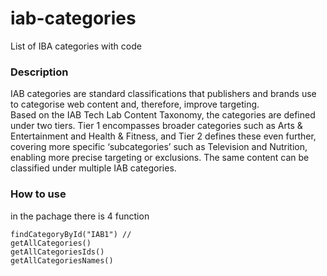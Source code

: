 # iab-categories
List of IBA categories with code

### Description
IAB categories are standard classifications that publishers and brands use to categorise web content and, therefore, improve targeting.\
Based on the IAB Tech Lab Content Taxonomy, the categories are defined under two tiers. Tier 1 encompasses broader categories such as Arts & Entertainment and Health & Fitness, and Tier 2 defines these even further, covering more specific ‘subcategories’ such as Television and Nutrition, enabling more precise targeting or exclusions. The same content can be classified under multiple IAB categories.

### How to use 
in the pachage there is 4 function
```ecmascript 6
findCategoryById("IAB1") // 
getAllCategories()
getAllCategoriesIds()
getAllCategoriesNames()
```


